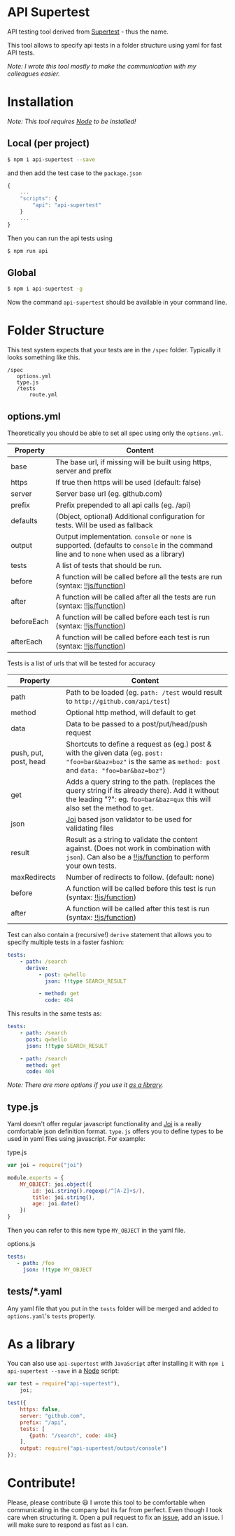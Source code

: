 # API Supertest

API testing tool derived from [Supertest](https://github.com/tj/supertest) - thus the name.

This tool allows to specify api tests in a folder structure using yaml for
fast API tests.

*Note: I wrote this tool mostly to make the communication with my colleagues easier.*

# Installation

*Note: This tool requires [Node](http://nodejs.org/download) to be installed!*

## Local (per project)

```bash
$ npm i api-supertest --save
```

and then add the test case to the ```package.json```

```javascript
{
    ...
    "scripts": {
        "api": "api-supertest"
    }
    ...
}
```

Then you can run the api tests using

```bash
$ npm run api
```


## Global

```bash
$ npm i api-supertest -g
```

Now the command ```api-supertest``` should be available in your command line.

# Folder Structure

This test system expects that your tests are in the ```/spec``` folder. Typically it looks something like this.

```
/spec
   options.yml
   type.js
   /tests
       route.yml
```

## options.yml

Theoretically you should be able to set all spec using only the ```options.yml```.

Property | Content
-------  | -------
base     | The base url, if missing will be built using https, server and prefix
https    | If true then https will be used (default: false)
server   | Server base url (eg. github.com)
prefix   | Prefix prepended to all api calls (eg. /api)
defaults | (Object, optional) Additional configuration for tests. Will be used as fallback
output   | Output implementation. ```console``` or ```none``` is supported. (defaults to ```console``` in the command line and to ```none``` when used as a library)
tests    | A list of tests that should be run.
before   | A function will be called before all the tests are run (syntax: [!!js/function](https://github.com/nodeca/js-yaml#user-content-supported-yaml-types))
after    | A function will be called after all the tests are run (syntax: [!!js/function](https://github.com/nodeca/js-yaml#user-content-supported-yaml-types))
beforeEach | A function will be called before each test is run (syntax: [!!js/function](https://github.com/nodeca/js-yaml#user-content-supported-yaml-types))
afterEach | A function will be called before each test is run (syntax: [!!js/function](https://github.com/nodeca/js-yaml#user-content-supported-yaml-types))

Tests is a list of urls that will be tested for accuracy

Property | Content
-------- | -------
path     | Path to be loaded (eg. ```path: /test``` would result to ```http://github.com/api/test```)
method   | Optional http method, will default to get
data     | Data to be passed to a post/put/head/push request
push, put, post, head | Shortcuts to define a request as (eg.) post & with the given data (eg. ```post: "foo=bar&baz=boz"``` is the same as ```method: post``` and ```data: "foo=bar&baz=boz"```)
get      | Adds a query string to the path. (replaces the query string if its already there). Add it without the leading "?": eg. ```foo=bar&baz=qux``` this will also set the method to ```get```.
json     | [Joi](https://github.com/hapijs/joi) based json validator to be used for validating files
result   | Result as a string to validate the content against. (Does not work in combination with ```json```). Can also be a [!!js/function](https://github.com/nodeca/js-yaml#user-content-supported-yaml-types) to perform your own tests.
maxRedirects | Number of redirects to follow. (default: none)
before    | A function will be called before this test is run (syntax: [!!js/function](https://github.com/nodeca/js-yaml#user-content-supported-yaml-types))
after     | A function will be called after this test is run (syntax: [!!js/function](https://github.com/nodeca/js-yaml#user-content-supported-yaml-types))

Test can also contain a (recursive!) ```derive``` statement that allows you to specify multiple tests in a faster fashion:

```yaml
tests:
    - path: /search
      derive:
          - post: q=hello
            json: !!type SEARCH_RESULT

          - method: get
            code: 404
```

This results in the same tests as:

```yaml
tests:
    - path: /search
      post: q=hello
      json: !!type SEARCH_RESULT

    - path: /search
      method: get
      code: 404
```

*Note: There are more options if you use it [as a library](#as-a-library).*

## type.js

Yaml doesn't offer regular javascript functionality and [Joi](https://github.com/hapijs/joi) is a really comfortable json definition format. ```type.js``` offers you to define types to be used in yaml files using javascript. For example:

type.js
```javascript
var joi = require("joi")

module.exports = {
    MY_OBJECT: joi.object({
        id: joi.string().regexp(/^[A-Z]+$/),
        title: joi.string(),
        age: joi.date()
    })
}
```

Then you can refer to this new type ```MY_OBJECT``` in the yaml file.

options.js
```yaml
tests:
   - path: /foo
     json: !!type MY_OBJECT
```

## tests/*.yaml

Any yaml file that you put in the ```tests``` folder will be merged and added to ```options.yaml```'s ```tests``` property.

# As a library

You can also use ```api-supertest``` with ```JavaScript``` after installing it with ```npm i api-supertest --save``` in a [Node](http://nodejs.org) script:

```javascript
var test = require("api-supertest"),
    joi;

test({
    https: false,
    server: "github.com",
    prefix: "/api",
    tests: [
       {path: "/search", code: 404}
    ],
    output: require("api-supertest/output/console")
});
```

# Contribute!

Please, please contribute :smiley: I wrote this tool to be comfortable when communicating in the company but its far from perfect. Even though I took care when structuring it. Open a pull request to fix an [issue](https://github.com/ikkyotech/api-supertest/issues), add an issue. I will make sure to respond as fast as I can.
